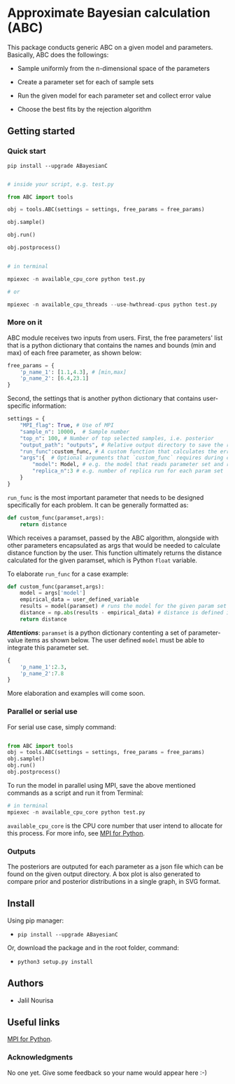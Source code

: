 
  

# Approximate Bayesian calculation (ABC)

  

This package conducts generic ABC on a given model and parameters. Basically, ABC does the followings:

- Sample uniformly from the n-dimensional space of the parameters 

- Create a parameter set for each of sample sets

- Run the given model for each parameter set and collect error value

- Choose the best fits by the rejection algorithm 

  
## Getting started

### Quick start

`pip install --upgrade ABayesianC`

```py

# inside your script, e.g. test.py

from ABC import tools

obj = tools.ABC(settings = settings, free_params = free_params)

obj.sample()

obj.run()

obj.postprocess()

```

```py

# in terminal

mpiexec -n available_cpu_core python test.py

# or

mpiexec -n available_cpu_threads --use-hwthread-cpus python test.py

```

### More on it

ABC module receives two inputs from users.  First, the free parameters' list that is a python dictionary that contains the names and bounds (min and max) of each free parameter, as shown below:

```python
free_params = {
    'p_name_1': [1.1,4.3], # [min,max]
    'p_name_2': [6.4,23.1]
}
```
Second, the settings that is another python dictionary that contains user-specific information:

```py
settings = {
    "MPI_flag": True, # Use of MPI
    "sample_n": 10000,  # Sample number
    "top_n": 100, # Number of top selected samples, i.e. posterior
    "output_path": "outputs", # Relative output directory to save the results
    "run_func":custom_func, # A custom function that calculates the error for a given dataset
    "args":{  # Optional arguments that `custom_func` requires during calculations
        "model": Model, # e.g. the model that reads parameter set and returns some results
        "replica_n":3 # e.g. number of replica run for each param set
    }
}
```
`run_func` is the most important parameter that needs to be designed specifically for each problem.  It can be generally formatted as:

```py
def custom_func(paramset,args):
    return distance
```
Which receives a paramset, passed by the ABC algorithm, alongside with other parameters encapsulated as args that would be needed to calculate distance function by the user. This function ultimately returns the distance calculated for the given paramset, which is Python `float` variable.

To elaborate `run_func` for a case example:

```py
def custom_func(paramset,args):
    model = args['model']
    empirical_data = user_defined_variable
    results = model(paramset) # runs the model for the given param set
    distance = np.abs(results - empirical_data) # distance is defined in this case as absolute difference
    return distance
```
***Attentions***: `paramset` is a python dictionary contenting a set of parameter-value items as shown below. The user defined `model` must be able to integrate this parameter set. 
```py
{
    'p_name_1':2.3,
    'p_name_2':7.8
}
```
More elaboration and examples will come soon.

### Parallel or serial use

For serial use case, simply command:

```py

from ABC import tools
obj = tools.ABC(settings = settings, free_params = free_params)
obj.sample()
obj.run()
obj.postprocess()
```
To run the model in parallel using MPI, save the above mentioned commands as a script and run it from Terminal:

```py
# in terminal
mpiexec -n available_cpu_core python test.py
```
`available_cpu_core` is the CPU core number that user intend to allocate for this process. For more info, see [MPI for Python](https://mpi4py.readthedocs.io/en/stable/).

### Outputs

The posteriors are outputed for each parameter as a json file which can be found on the given output directory. A box plot is also generated to compare prior and posterior distributions in a single graph, in SVG format.

## Install

Using pip manager:

-  `pip install --upgrade ABayesianC`

Or, download the package and in the root folder, command:

-  `python3 setup.py install`

## Authors

- Jalil Nourisa

## Useful links

 [MPI for Python](https://mpi4py.readthedocs.io/en/stable/).

### Acknowledgments

No one yet. Give some feedback so your name would appear here :-)
